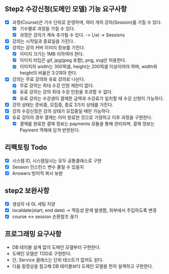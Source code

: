 ## Step2 수강신청(도메인 모델) 기능 요구사항
* [X] 과정(Course)은 기수 단위로 운영하며, 여러 개의 강의(Session)를 가질 수 있다.
    * [X] 기수별로 과정을 가질 수 있다.
    * [X] 과정은 강의가 계속 추가될 수 있다. -> List<Session> -> Sessions
* [X] 강의는 시작일과 종료일을 가진다.
* [X] 강의는 강의 커버 이미지 정보를 가진다.
    * [X] 이미지 크기는 1MB 이하여야 한다.
    * [X] 이미지 타입은 gif, jpg(jpeg 포함), png, svg만 허용한다.
    * [X] 이미지의 width는 300픽셀, height는 200픽셀 이상이어야 하며, width와 height의 비율은 3:2여야 한다.
* [X] 강의는 무료 강의와 유료 강의로 나뉜다.
    * [X] 무료 강의는 최대 수강 인원 제한이 없다.
    * [X] 유료 강의는 강의 최대 수강 인원을 초과할 수 없다.
    * [X] 유료 강의는 수강생이 결제한 금액과 수강료가 일치할 때 수강 신청이 가능하다.
* [X] 강의 상태는 준비중, 모집중, 종료 3가지 상태를 가진다.
* [X] 강의 수강신청은 강의 상태가 모집중일 때만 가능하다.
* [X] 유료 강의의 경우 결제는 이미 완료한 것으로 가정하고 이후 과정을 구현한다.
    * [X] 결제를 완료한 결제 정보는 payments 모듈을 통해 관리되며, 결제 정보는 Payment 객체에 담겨 반한된다.
## 리팩토링 Todo
* [X] 시스템 ID, 시스템일시는 모두 공통클래스로 구현
* [X] Session 인스턴스 변수 줄일 수 있을지
* [X] Answers 방어적 복사 보완
## step2 보완사항
* [X] 생성자 내 0L 세팅 지양
* [X] localdate(start, end date) -> 멱등성 문제 발생함, 외부에서 주입하도록 변경
* [X] course <-> session 순환참조 끊기

## 프로그래밍 요구사항
* DB 테이블 설계 없이 도메인 모델부터 구현한다.
* 도메인 모델은 TDD로 구현한다.
* 단, Service 클래스는 단위 테스트가 없어도 된다.
* 다음 동영상을 참고해 DB 테이블보다 도메인 모델을 먼저 설계하고 구현한다.